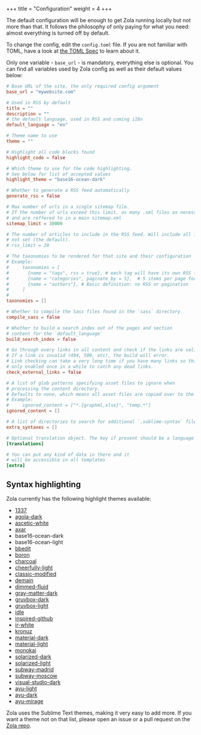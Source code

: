 +++
title = "Configuration"
weight = 4
+++

The default configuration will be enough to get Zola running locally but not more than that.
It follows the philosophy of only paying for what you need: almost everything is turned off by default.

To change the config, edit the `config.toml` file.
If you are not familiar with TOML, have a look at [the TOML Spec](https://github.com/toml-lang/toml)
to learn about it.

Only one variable - `base_url` - is mandatory, everything else is optional. You can find all variables
used by Zola config as well as their default values below:


```toml
# Base URL of the site, the only required config argument
base_url = "mywebsite.com"

# Used in RSS by default
title = ""
description = ""
# the default language, used in RSS and coming i18n
default_language = "en"

# Theme name to use
theme = ""

# Highlight all code blocks found
highlight_code = false

# Which theme to use for the code highlighting.
# See below for list of accepted values
highlight_theme = "base16-ocean-dark"

# Whether to generate a RSS feed automatically
generate_rss = false

# Max number of urls in a single sitemap file.
# If the number of urls exceed this limit, as many .xml files as necessary are created
# and are reffered to in a main sitemap.xml
sitemap_limit = 30000

# The number of articles to include in the RSS feed. Will include all items if
# not set (the default).
# rss_limit = 20

# The taxonomies to be rendered for that site and their configuration
# Example:
#     taxonomies = [
#       {name = "tags", rss = true}, # each tag will have its own RSS feed
#       {name = "categories", paginate_by = 5},  # 5 items per page for a term
#       {name = "authors"}, # Basic definition: no RSS or pagination
#     ]
#
taxonomies = []

# Whether to compile the Sass files found in the `sass` directory
compile_sass = false

# Whether to build a search index out of the pages and section
# content for the `default_language`
build_search_index = false

# Go through every links in all content and check if the links are valid
# If a link is invalid (404, 500, etc), the build will error.
# Link checking can take a very long time if you have many links so this should
# only enabled once in a while to catch any dead links.
check_external_links = false

# A list of glob patterns specifying asset files to ignore when
# processing the content directory.
# Defaults to none, which means all asset files are copied over to the public folder.
# Example:
#     ignored_content = ["*.{graphml,xlsx}", "temp.*"]
ignored_content = []

# A list of directories to search for additional `.sublime-syntax` files in.
extra_syntaxes = []

# Optional translation object. The key if present should be a language code
[translations]

# You can put any kind of data in there and it
# will be accessible in all templates
[extra]
```

## Syntax highlighting

Zola currently has the following highlight themes available:

- [1337](https://tmtheme-editor.herokuapp.com/#!/editor/theme/1337)
- [agola-dark](https://tmtheme-editor.herokuapp.com/#!/editor/theme/Agola%20Dark)
- [ascetic-white](https://tmtheme-editor.herokuapp.com/#!/editor/theme/Ascetic%20White)
- [axar](https://tmtheme-editor.herokuapp.com/#!/editor/theme/Axar)
- base16-ocean-dark
- base16-ocean-light
- [bbedit](https://tmtheme-editor.herokuapp.com/#!/editor/theme/BBEdit)
- [boron](https://tmtheme-editor.herokuapp.com/#!/editor/theme/Boron)
- [charcoal](https://tmtheme-editor.herokuapp.com/#!/editor/theme/Charcoal)
- [cheerfully-light](https://tmtheme-editor.herokuapp.com/#!/editor/theme/Cheerfully%20Light)
- [classic-modified](https://tmtheme-editor.herokuapp.com/#!/editor/theme/Classic%20Modified)
- [demain](https://tmtheme-editor.herokuapp.com/#!/editor/theme/Demain)
- [dimmed-fluid](https://tmtheme-editor.herokuapp.com/#!/editor/theme/Dimmed%20Fluid)
- [gray-matter-dark](https://tmtheme-editor.herokuapp.com/#!/editor/theme/Gray%20Matter%20Dark)
- [gruvbox-dark](https://github.com/morhetz/gruvbox)
- [gruvbox-light](https://github.com/morhetz/gruvbox)
- [idle](https://tmtheme-editor.herokuapp.com/#!/editor/theme/IDLE)
- [inspired-github](https://tmtheme-editor.herokuapp.com/#!/editor/theme/Inspiredgithub)
- [ir-white](https://tmtheme-editor.herokuapp.com/#!/editor/theme/IR_White)
- [kronuz](https://tmtheme-editor.herokuapp.com/#!/editor/theme/Kronuz)
- [material-dark](https://tmtheme-editor.herokuapp.com/#!/editor/theme/Material%20Dark)
- [material-light](https://github.com/morhetz/gruvbox)
- [monokai](https://tmtheme-editor.herokuapp.com/#!/editor/theme/Monokai)
- [solarized-dark](https://tmtheme-editor.herokuapp.com/#!/editor/theme/Solarized%20(dark))
- [solarized-light](https://tmtheme-editor.herokuapp.com/#!/editor/theme/Solarized%20(light))
- [subway-madrid](https://github.com/idleberg/Subway.tmTheme)
- [subway-moscow](https://github.com/idleberg/Subway.tmTheme)
- [visual-studio-dark](https://tmtheme-editor.herokuapp.com/#!/editor/theme/Visual%20Studio%20Dark)
- [ayu-light](https://github.com/dempfi/ayu)
- [ayu-dark](https://github.com/dempfi/ayu)
- [ayu-mirage](https://github.com/dempfi/ayu)

Zola uses the Sublime Text themes, making it very easy to add more.
If you want a theme not on that list, please open an issue or a pull request on the [Zola repo](https://github.com/getzola/zola).
